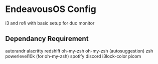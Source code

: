 # EndeavousOS Config
i3 and rofi with basic setup for duo monitor

## Dependancy Requirement 
autorandr
alacritty
redshift
oh-my-zsh
oh-my-zsh (autosuggestion)
zsh
powerlevel10k (for oh-my-zsh)
spotify
discord
i3lock-color
picom
